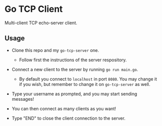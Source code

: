 # Go TCP Client

Multi-client TCP echo-server client.

## Usage

- Clone this repo and my `go-tcp-server` one.
    - Follow first the instructions of the server respository.

- Connect a new client to the server by running `go run main.go`.
    - By default you connect to `localhost` in port `8080`. You may change it if you wish, but remember to change it on `go-tcp-server` as well. 

- Type your username as prompted, and you may start sending messages!

- You can then connect as many clients as you want!

- Type "END" to close the client connection to the server.
